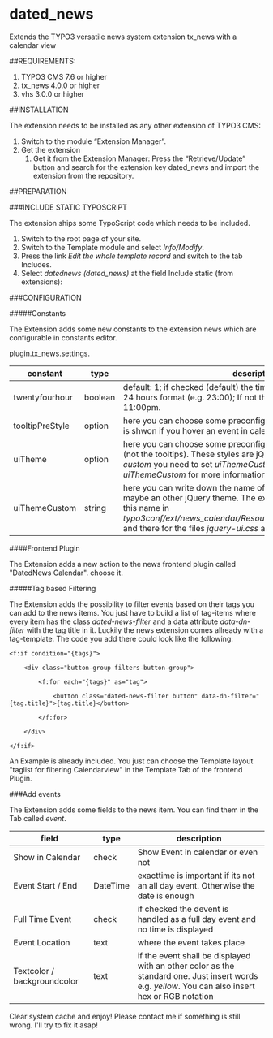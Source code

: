 # dated_news
Extends the TYPO3 versatile news system extension tx_news with a calendar view


##REQUIREMENTS:

1. TYPO3 CMS 7.6 or higher
2. tx_news 4.0.0 or higher
3. vhs 3.0.0 or higher


##INSTALLATION

The extension needs to be installed as any other extension of TYPO3 CMS:

1. Switch to the module “Extension Manager”.
2. Get the extension
	1. Get it from the Extension Manager: Press the “Retrieve/Update” button and search for the extension key dated_news and import the extension from the repository.

##PREPARATION 

###INCLUDE STATIC TYPOSCRIPT

The extension ships some TypoScript code which needs to be included.

1. Switch to the root page of your site.
2. Switch to the Template module and select *Info/Modify*.
3. Press the link *Edit the whole template record* and switch to the tab Includes.
4. Select *datednews (dated_news)* at the field Include static (from extensions):


###CONFIGURATION

#####Constants

The Extension adds some new constants to the extension news which are configurable in constants editor.

plugin.tx_news.settings.

constant | type | description
---------|------|--------------
twentyfourhour | boolean | default: 1; if checked (default) the time in calendar will be shown in 24 hours format (e.g. 23:00); If not the 23:00 is changing to 11:00pm.
tooltipPreStyle | option | here you can choose some preconfigured styles for the tooltip which is shwon if you hover an event in calendar.
uiTheme | option | here you can choose some preconfigured styles for the calendar (not the tooltips). These styles are jQuery Themes. For the option *custom* you need to set *uiThemeCustom* as well. Please see *uiThemeCustom* for more information.
uiThemeCustom | string | here you can write down the name of your own calendar theme, maybe an other jQuery theme. The extension looks for an folder with this name in *typo3conf/ext/news_calendar/Resources/Public/CSS/jqueryThemes/* and there for the files *jquery-ui.css* and *jquery-ui.theme.css* to load. 



####Frontend Plugin

The Extension adds a new action to the news frontend plugin called "DatedNews Calendar". choose it. 


#####Tag based Filtering

The Extension adds the possibility to filter events based on their tags you can add to the news items.
You just have to build a list of tag-items where every item has the class *dated-news-filter* and a data attribute *data-dn-filter* with the tag title in it. Luckily the news extension comes allready with a tag-template. The code you add there could look like the following:

    <f:if condition="{tags}">

        <div class="button-group filters-button-group">
    
            <f:for each="{tags}" as="tag">
    
                <button class="dated-news-filter button" data-dn-filter="{tag.title}">{tag.title}</button>
    
            </f:for>
    
        </div>
    
    </f:if>

An Example is already included. You just can choose the Template layout "taglist for filtering Calendarview" in the Template Tab of the frontend Plugin. 

###Add events

The Extension adds some fields to the news item. You can find them in the Tab called _event_.

field | type | description
---------|------|--------------
Show in Calendar | check | Show Event in calendar or even not
Event Start / End | DateTime | exacttime is important if its not an all day event. Otherwise the date is enough
Full Time Event | check |  if checked the devent is handled as a full day event and no time is displayed
Event Location | text | where the event takes place
Textcolor / backgroundcolor | text | if the event shall be displayed with an other color as the standard one. Just insert words e.g. _yellow_. You can also insert hex or RGB notation



Clear system cache and enjoy!
Please contact me if something is still wrong. I'll try to fix it asap!
